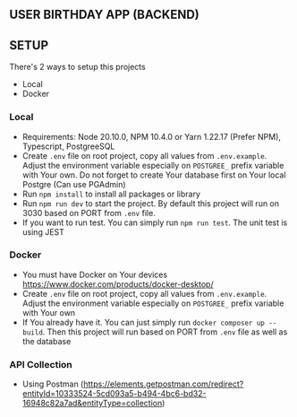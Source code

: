 ## USER BIRTHDAY APP (BACKEND)

## SETUP
There's 2 ways to setup this projects
- Local
- Docker


### Local
- Requirements: Node 20.10.0, NPM 10.4.0 or Yarn 1.22.17 (Prefer NPM), Typescript, PostgreeSQL
- Create `.env` file on root project, copy all values from `.env.example`. Adjust the environment variable especially on `POSTGREE_` prefix variable with Your own. Do not forget to create Your database first on Your local Postgre (Can use PGAdmin)
- Run `npm install` to install all packages or library
- Run `npm run dev` to start the project. By default this project will run on 3030 based on PORT from `.env` file.
- If you want to run test. You can simply run `npm run test`. The unit test is using JEST

### Docker
- You must have Docker on Your devices https://www.docker.com/products/docker-desktop/
- Create `.env` file on root project, copy all values from `.env.example`. Adjust the environment variable especially on `POSTGREE_` prefix variable with Your own
- If You already have it. You can just simply run `docker composer up --build`. Then this project will run based on PORT from `.env` file as well as the database

### API Collection
- Using Postman (https://elements.getpostman.com/redirect?entityId=10333524-5cd093a5-b494-4bc6-bd32-16948c82a7ad&entityType=collection)
